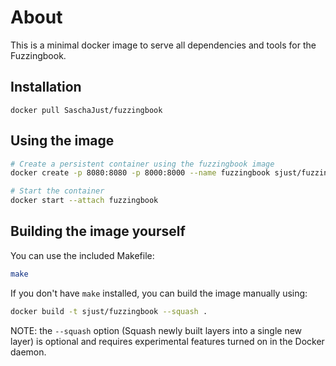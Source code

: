 # About

This is a minimal docker image to serve all dependencies and tools for the Fuzzingbook.

## Installation

```
docker pull SaschaJust/fuzzingbook
```

## Using the image

```sh
# Create a persistent container using the fuzzingbook image
docker create -p 8080:8080 -p 8000:8000 --name fuzzingbook sjust/fuzzingbook 

# Start the container
docker start --attach fuzzingbook
```

## Building the image yourself

You can use the included Makefile:

```sh
make
```

If you don't have `make` installed, you can build the image manually using:

```sh
docker build -t sjust/fuzzingbook --squash .
```

NOTE: the `--squash` option (Squash newly built layers into a single new layer) 
is optional and requires experimental features turned on in the Docker daemon.
